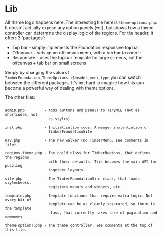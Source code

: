 # Lib

All theme logic happens here. The interesting file here is `theme-options.php`. It doesn't actually expose any option panels (yet), but shows how a theme controller can determine the display logic of the regions. For the header, it offers 3 'packages':

* Top bar    -  simply implements the Foundation responsive top bar
* Offcanvas  -  sets up an offcanvas menu, with a tab bar to open it
* Responsive -  uses the top bar template for large screens, but the offcanvas + tab bar on small screens

Simply by changing the value of `TimberFoundation_ThemeOptions::$header_menu_type` you can switch between the different packages. It's not hard to imagine how this can become a powerful way of dealing with theme options.

The other files:

```

admin.php         - Adds buttons and panels to TinyMCE (not as shortcodes, but
                    as styles)

init.php          - Initialization code. A meager instantiation of
                    TimberFoundationSite

nav.php           - The nav walker (no TimberMenu, see comments in file)

regions-theme.php - The child class for TimberRegions, that defines the regions
                    with their defaults. This becomes the main API for puzzling
                    together layouts.

site.php          - The TimberFoundationSite class, that loads stylesheets,
                    registers menu's and widgets, etc.

template.php      - Template functions that require extra logic. Not every bit of
                    template can be as cleanly separated, so there is the template
                    class, that currently takes care of pagination and comments.

theme-options.php - The theme controller. See comments at the top of this file.

```